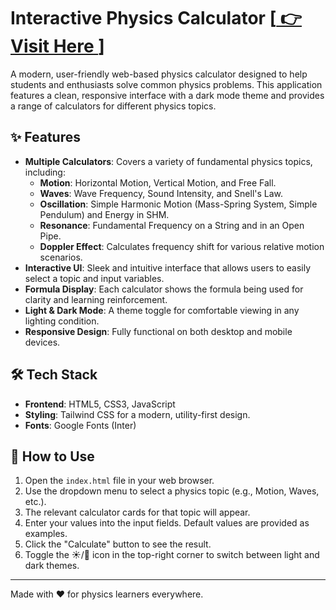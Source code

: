 # Interactive Physics Calculator [<a href="https://wakype.github.io/interactive-physics-calculator/" target="_blank"> 👉 Visit Here </a>]

A modern, user-friendly web-based physics calculator designed to help students and enthusiasts solve common physics problems. This application features a clean, responsive interface with a dark mode theme and provides a range of calculators for different physics topics.

## ✨ Features

* **Multiple Calculators**: Covers a variety of fundamental physics topics, including:
    * **Motion**: Horizontal Motion, Vertical Motion, and Free Fall.
    * **Waves**: Wave Frequency, Sound Intensity, and Snell's Law.
    * **Oscillation**: Simple Harmonic Motion (Mass-Spring System, Simple Pendulum) and Energy in SHM.
    * **Resonance**: Fundamental Frequency on a String and in an Open Pipe.
    * **Doppler Effect**: Calculates frequency shift for various relative motion scenarios.
* **Interactive UI**: Sleek and intuitive interface that allows users to easily select a topic and input variables.
* **Formula Display**: Each calculator shows the formula being used for clarity and learning reinforcement.
* **Light & Dark Mode**: A theme toggle for comfortable viewing in any lighting condition.
* **Responsive Design**: Fully functional on both desktop and mobile devices.

## 🛠️ Tech Stack

* **Frontend**: HTML5, CSS3, JavaScript
* **Styling**: Tailwind CSS for a modern, utility-first design.
* **Fonts**: Google Fonts (Inter)

## 🚀 How to Use

1.  Open the `index.html` file in your web browser.
2.  Use the dropdown menu to select a physics topic (e.g., Motion, Waves, etc.).
3.  The relevant calculator cards for that topic will appear.
4.  Enter your values into the input fields. Default values are provided as examples.
5.  Click the "Calculate" button to see the result.
6.  Toggle the ☀️/🌙 icon in the top-right corner to switch between light and dark themes.

---
Made with ❤️ for physics learners everywhere.
